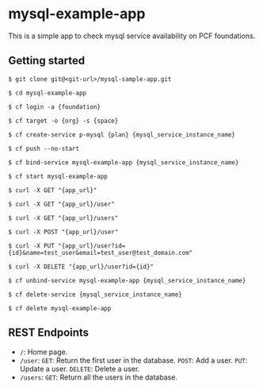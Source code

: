 # mysql-example-app
This is a simple app to check mysql service availability on PCF foundations.

## Getting started
```
$ git clone git@<git-url>/mysql-sample-app.git

$ cd mysql-example-app

$ cf login -a {foundation}

$ cf target -o {org} -s {space}

$ cf create-service p-mysql {plan} {mysql_service_instance_name}

$ cf push --no-start

$ cf bind-service mysql-example-app {mysql_service_instance_name}

$ cf start mysql-example-app

$ curl -X GET "{app_url}"

$ curl -X GET "{app_url}/user"

$ curl -X GET "{app_url}/users"

$ curl -X POST "{app_url}/user"

$ curl -X PUT "{app_url}/user?id={id}&name=test_user&email=test_user@test_domain.com"

$ curl -X DELETE "{app_url}/user?id={id}"

$ cf unbind-service mysql-example-app {mysql_service_instance_name}

$ cf delete-service {mysql_service_instance_name}

$ cf delete mysql-example-app
```

## REST Endpoints
- `/`: Home page.
- `/user`:
   `GET`: Return the first user in the database.
   `POST`: Add a user.
   `PUT`: Update a user.
   `DELETE`: Delete a user.
- `/users`: 
   `GET`: Return all the users in the database.
